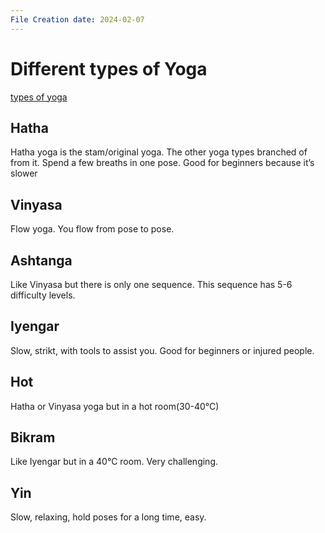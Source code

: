 ```yaml
---
File Creation date: 2024-02-07
---
```

# Different types of Yoga
[types of yoga](https://youtu.be/iZTXTzc8Gj8?si=3a-BGP-hfFQ4W8U3)
## Hatha
Hatha yoga is the stam/original yoga. The other yoga types branched of from it.
Spend a few breaths in one pose.
Good for beginners because it’s slower
## Vinyasa
Flow yoga. You flow from pose to pose.

## Ashtanga
Like Vinyasa but there is only one sequence. This sequence has 5-6 difficulty levels.
## Iyengar
Slow, strikt, with tools to assist you. Good for beginners or injured people.
## Hot
Hatha or Vinyasa yoga but in a hot room(30-40°C)

## Bikram
Like Iyengar but in a 40°C room.
Very challenging.
## Yin
Slow, relaxing, hold poses for a long time, easy.
